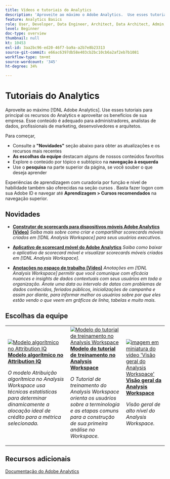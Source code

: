 ```yaml
---
title: Vídeos e tutoriais do Analytics
description: 'Aproveite ao máximo o Adobe Analytics.  Use esses tutoriais para principal os recursos do Analytics e aproveitar os benefícios de sua empresa. Esse conteúdo é adequado para administradores, analistas de dados, profissionais de marketing, desenvolvedores e arquitetos. '
feature: Analytics Basics
role: User, Developer, Data Engineer, Architect, Data Architect, Admin, Leader
level: Beginner
doc-type: overview
thumbnail: null
kt: 10453
exl-id: 3aa2bc96-ed20-46f7-ba9a-a2b7e8b23313
source-git-commit: e66ac6397db58e403cb2bc10cb6a2af2eb7b1081
workflow-type: tm+mt
source-wordcount: '345'
ht-degree: 34%

---
```




# Tutoriais do Analytics

Aproveite ao máximo [!DNL Adobe Analytics].  Use esses tutoriais para principal os recursos do Analytics e aproveitar os benefícios de sua empresa. Esse conteúdo é adequado para administradores, analistas de dados, profissionais de marketing, desenvolvedores e arquitetos.

Para começar,
* Consulte a **&quot;Novidades&quot;** seção abaixo para obter as atualizações e os recursos mais recentes
* **As escolhas da equipe** destacam alguns de nossos conteúdos favoritos
* Explore o conteúdo por tópico e subtópico na **navegação à esquerda**
* Use o **pesquisa** na parte superior da página, se você souber o que deseja aprender

Experiências de aprendizagem com curadoria por função e nível de habilidade também são oferecidas na seção cursos . Basta fazer logon com sua Adobe ID e navegar até **Aprendizagem > Cursos recomendados** na navegação superior.

## Novidades

* **[Construtor de scorecards para dispositivos móveis Adobe Analytics (Vídeo)](additional-tools/analytics-dashboards/adobe-analytics-dashboards-scorecard-builder.md)**
   *Saiba mais sobre como criar e compartilhar scorecards móveis criados em [!DNL Analysis Workspace] para seus usuários executivos.*

* **[Aplicativo de scorecard móvel do Adobe Analytics](additional-tools/analytics-dashboards/adobe-analytics-dashboards-in-app-experience.md)**
   *Saiba como baixar o aplicativo de scorecard móvel e visualizar scorecards móveis criados em [!DNL Analysis Workspace].*

* **[Anotações no espaço de trabalho (Vídeo)](analysis-workspace/navigating-workspace-projects/annotations-in-analysis-workspace.md)**
   *Anotações em [!DNL Analysis Workspace] permitir que você comunique com eficácia nuances e insights de dados contextuais com seus usuários em toda a organização. Anote uma data ou intervalo de datas com problemas de dados conhecidos, feriados públicos, inicializações de campanha e assim por diante, para informar melhor os usuários sobre por que eles estão vendo o que veem em gráficos de linha, tabelas e muito mais.*

## Escolhas da equipe

<table>
<tr>
  <td>
    <a href="analysis-workspace/attribution-iq/algorithmic-model-in-attribution-iq.md">
      <img alt="Modelo algorítmico no Attribution IQ" src="assets/36205.jpg" />
    </a>
    <div>
      <a href="analysis-workspace/attribution-iq/algorithmic-model-in-attribution-iq.md">
    <strong>Modelo algorítmico no Attribution IQ</strong>
    </a>
    </div>
    <p>
    <em>O modelo Atribuição algorítmica no Analysis Workspace usa técnicas estatísticas para determinar dinamicamente a alocação ideal de crédito para a métrica selecionada.</em>
    <p>
  </td>
   <td>
    <a href="analysis-workspace/navigating-workspace-projects/training-tutorial-template-in-analysis-workspace.md">
      <img alt="Modelo do tutorial de treinamento no Analysis Workspace" src="assets/33773.jpg" />
    </a>
    <div>
      <a href="analysis-workspace/navigating-workspace-projects/training-tutorial-template-in-analysis-workspace.md">
    <strong>Modelo do tutorial de treinamento no Analysis Workspace</strong>
    </a>
    </div>
    <p>
    <em>O Tutorial de treinamento do Analysis Workspace orienta os usuários sobre a terminologia e as etapas comuns para a construção de sua primeira análise no Workspace.</em>
    <p>
  </td>
  <td>
    <a href="analysis-workspace/analysis-workspace-basics/analysis-workspace-overview.md">
      <img alt="imagem em miniatura do vídeo 'Visão geral do Analysis Workspace'" src="assets/thumb_analysis-workspace-overview.png" />
    </a>
    <div>
      <a href="analysis-workspace/analysis-workspace-basics/analysis-workspace-overview.md">
    <strong>Visão geral da Analysis Workspace</strong>
    </a>
    </div>
    <p>
    <em>Visão geral de alto nível do Analysis Workspace.</em>
    <p>
  </td>
</tr>
</table>

## Recursos adicionais

[Documentação do Adobe Analytics](https://experienceleague.adobe.com/docs/analytics.html?lang=pt-BR)